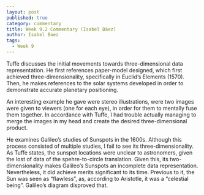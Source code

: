 ```yaml
---
layout: post
published: true
category: commentary
title: Week 9.2 Commentary (Isabel Báez)
author: Isabel Baez
tags:
  - Week 9
---
```

Tuffe discusses the initial movements towards three-dimensional data representation. He first references paper-model designed, which first achieved three-dimensionality, specifically in Euclid’s Elements (1570). Then, he makes references to the solar systems developed in order to demonstrate accurate planetary positioning. 

An interesting example he gave were stereo illustrations, were two images were given to viewers (one for each eye), in order for them to mentally fuse them together. In accordance with Tuffe, I had trouble actually managing to merge the images in my head and create the desired three-dimensional product. 

He examines Galileo’s studies of Sunspots in the 1600s. Although this process consisted of multiple studies, I fail to see its three-dimensionality. As Tuffe states, the sunspot locations were unclear to astronomers, given the lost of data of the spehre-to-circle translation. Given this, its two-dimensionality makes Galileo’s Sunspots an incomplete data representation. Nevertheless, it did achieve merits significant to its time. Previous to it, the Sun was seen as “flawless”, as, according to Aristotle, it was a “celestial being”. Galileo’s diagram disproved that. 

